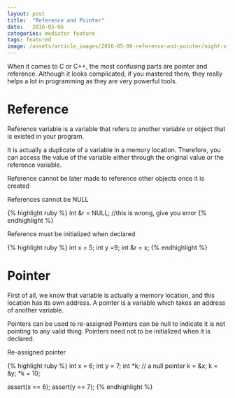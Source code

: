 ```yaml
---
layout: post
title:  "Reference and Pointer"
date:   2016-05-06
categories: mediator feature
tags: featured
image: /assets/article_images/2016-05-06-reference-and-pointer/night-view.jpg
---
```

When it comes to C or C++, the most confusing parts are pointer and reference. Although it looks complicated, if you mastered them, they really helps a lot in programming as they are very powerful tools.  

# Reference

Reference variable is a variable that refers to another variable or object that is existed in your program.  

It is actually a duplicate of a variable in a memory location. Therefore, you can access the value of the variable either through the original value or the reference variable.

Reference cannot be later made to reference other objects once it is created  

References cannot be NULL

{% highlight ruby %}
int &r = NULL; //this is wrong, give you error
{% endhighlight %}

Reference must be initialized when declared

{% highlight ruby %}
int x = 5;
int y =9;
int &r = x;
{% endhighlight %}

# Pointer

First of all, we know that variable is actually a memory location, and this location has its own address. A pointer is a variable which takes an address of another variable.

Pointers can be used to re-assigned
Pointers can be null to indicate it is not pointing to any valid thing.
Pointers need not to be initialized when it is declared.

Re-assigned pointer

{% highlight ruby %}
int x = 6;
int y = 7;
int *k;  // a null pointer
k = &x;
k = &y;
*k = 10;

assert(x == 6);
assert(y == 7);
{% endhighlight %}
